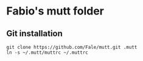 # Fabio's mutt folder

## Git installation

    git clone https://github.com/Fale/mutt.git .mutt
    ln -s ~/.mutt/muttrc ~/.muttrc
